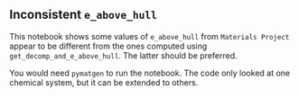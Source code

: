 Inconsistent `e_above_hull`
--

This notebook shows some values of `e_above_hull` from `Materials Project` appear to be different 
from the ones computed using `get_decomp_and_e_above_hull`. The latter should be preferred. 

You would need `pymatgen` to run the notebook. 
The code only looked at one chemical system, but it can be extended to others.